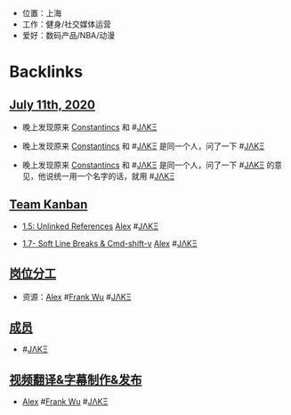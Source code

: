 - 位置：上海
- 工作：健身/社交媒体运营
- 爱好：数码产品/NBA/动漫

# Backlinks
## [July 11th, 2020](<July 11th, 2020.md>)
- 晚上发现原来 [Constantincs](<Constantincs.md>) 和 #[JΛKΞ](<JΛKΞ.md>)

- 晚上发现原来 [Constantincs](<Constantincs.md>) 和 #[JΛKΞ](<JΛKΞ.md>) 是同一个人，问了一下 #[JΛKΞ](<JΛKΞ.md>)

- 晚上发现原来 [Constantincs](<Constantincs.md>) 和 #[JΛKΞ](<JΛKΞ.md>) 是同一个人，问了一下 #[JΛKΞ](<JΛKΞ.md>) 的意见，他说统一用一个名字的话，就用 #[JΛKΞ](<JΛKΞ.md>)

## [Team Kanban](<Team Kanban.md>)
- [1.5: Unlinked References](https://www.notion.so/1-5-Unlinked-References-9ab449a5dde74ef4bc016927fe2c46d1) [Alex](<Alex.md>) #[JΛKΞ](<JΛKΞ.md>)

- [1.7- Soft Line Breaks & Cmd-shift-v](https://www.notion.so/1-7-Soft-Line-Breaks-Cmd-shift-v-db913a901cab43ff84cc19bf36ade4dd) [Alex](<Alex.md>) #[JΛKΞ](<JΛKΞ.md>)

## [岗位分工](<岗位分工.md>)
- 资源：[Alex](<Alex.md>) #[Frank Wu](<Frank Wu.md>) #[JΛKΞ](<JΛKΞ.md>)

## [成员](<成员.md>)
- #[JΛKΞ](<JΛKΞ.md>)

## [视频翻译&字幕制作&发布](<视频翻译&字幕制作&发布.md>)
- [Alex](<Alex.md>) #[Frank Wu](<Frank Wu.md>) #[JΛKΞ](<JΛKΞ.md>)

